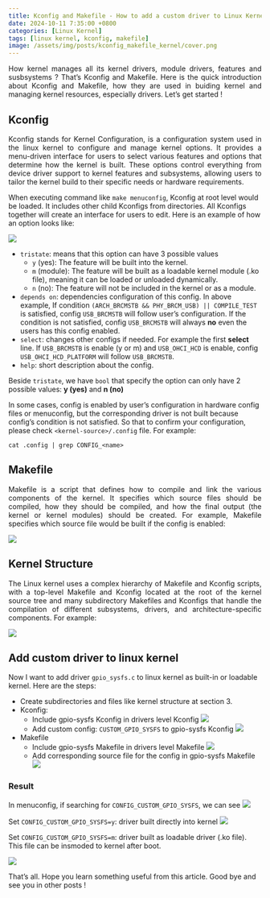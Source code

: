 ```yaml
---
title: Kconfig and Makefile - How to add a custom driver to Linux Kernel
date: 2024-10-11 7:35:00 +0800
categories: [Linux Kernel]
tags: [linux kernel, kconfig, makefile]
image: /assets/img/posts/kconfig_makefile_kernel/cover.png
---
```

<div style="text-align: justify">
How kernel manages all its kernel drivers, module drivers, features and susbsystems ? That’s Kconfig and Makefile. Here is the quick introduction about Kconfig and Makefile, how they are used in buiding kernel and managing kernel resources, especially drivers. Let’s get started !
</div>

## Kconfig
<div style="text-align: justify">
Kconfig stands for Kernel Configuration, is a configuration system used in the linux kernel to configure and manage kernel options. It provides a menu-driven interface for users  to select various features and options that determine how the kernel is built. These options control everything from device driver support to kernel features and subsystems, allowing users to tailor the kernel build to their specific needs or hardware requirements.
</div>

When executing command like `make menuconfig`, Kconfig at root level would be loaded. It includes other child Kconfigs from directories. All Kconfigs together will create an interface for users to edit. Here is an example of how an option looks like:

![](/assets/img/posts/kconfig_makefile_kernel/kconfig1.png)

* `tristate`: means that this option can have 3 possible values
  * `y` (yes): The feature will be built into the kernel.
  * `m` (module): The feature will be built as a loadable kernel module (.ko file), meaning it can be loaded or unloaded dynamically.
  * `n` (no): The feature will not be included in the kernel or as a module.
* `depends on`: dependencies configuration of this config. In above example, If condition `(ARCH_BRCMSTB && PHY_BRCM_USB) || COMPILE_TEST` is satisfied, config `USB_BRCMSTB` will follow user’s configuration. If the condition is not satisfied, config `USB_BRCMSTB`​ will always **no** even the users has this config enabled.
* `select`: changes other configs if needed. For example the first **select** line. If `USB_BRCMSTB` is enable (y or m) and `USB_OHCI_HCD` is enable, config `USB_OHCI_HCD_PLATFORM` will follow `USB_BRCMSTB`​.
* `help`: short description about the config.

Beside `tristate`, we have `bool` that specify the option can only have 2 possible values: **y (yes)** and **n (no)**

In some cases, config is enabled by user’s configuration in hardware config files or menuconfig, but the corresponding driver is not built because config’s condition is not satisfied. So that to confirm your configuration, please check `<kernel-source>/.config` file. For example:

```
cat .config | grep CONFIG_<name>
```

## Makefile
<div style="text-align: justify">
Makefile is a script that defines how to compile and link the various components of the kernel. It specifies which source files should be compiled, how they should be compiled, and how the final output (the kernel or kernel modules) should be created. For example, Makefile specifies which source file would be built if the config is enabled:
</div>

![](/assets/img/posts/kconfig_makefile_kernel/makefile1.png)

## Kernel Structure
<div style="text-align: justify">
The Linux kernel uses a complex hierarchy of Makefile and Kconfig scripts, with a top-level Makefile and Kconfig located at the root of the kernel source tree and many subdirectory Makefiles and Kconfigs that handle the compilation of different subsystems, drivers, and architecture-specific components. For example:
</div>

![](/assets/img/posts/kconfig_makefile_kernel/structure1.png)

## Add custom driver to linux kernel
Now I want to add driver `gpio_sysfs.c` to linux kernel as built-in or loadable kernel. Here are the steps:
* Create subdirectories and files like kernel structure at section 3.
* Kconfig:
  * Include gpio-sysfs Kconfig in drivers level Kconfig
  ![](/assets/img/posts/kconfig_makefile_kernel/driver1.png)
  * Add custom config: `CUSTOM_GPIO_SYSFS` to gpio-sysfs Kconfig
  ![](/assets/img/posts/kconfig_makefile_kernel/driver2.png)
* Makefile
  * Include gpio-sysfs Makefile in drivers level Makefile
  ![](/assets/img/posts/kconfig_makefile_kernel/driver3.png)
  * Add corresponding source file for the config in gpio-sysfs Makefile
  ![](/assets/img/posts/kconfig_makefile_kernel/driver4.png)

### Result
In menuconfig, if searching for `CONFIG_CUSTOM_GPIO_SYSFS`, we can see
![](/assets/img/posts/kconfig_makefile_kernel/result1.png)

Set `CONFIG_CUSTOM_GPIO_SYSFS=y`: driver built directly into kernel
![](/assets/img/posts/kconfig_makefile_kernel/result2.png)

Set `CONFIG_CUSTOM_GPIO_SYSFS=m`: driver built as loadable driver (.ko file). This file can be insmoded to kernel after boot.

![](/assets/img/posts/kconfig_makefile_kernel/result3.png)

That’s all. Hope you learn something useful from this article. Good bye and see you in other posts !